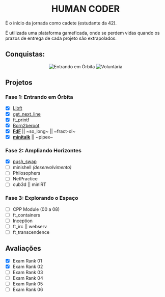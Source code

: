 <div align="center">

# HUMAN CODER

</div>

É o início da jornada como cadete (estudante da 42).

É utilizada uma plataforma gameficada, onde se perdem vidas quando os prazos de entrega de cada projeto são extrapolados.


## Conquistas:

<div align="center">

![Entrando em Órbita](https://game.42sp.org.br/static/assets/achievements/phase_onee.png)
![Voluntária](https://game.42sp.org.br/static/assets/achievements/volunteere.png)

</div>

## Projetos

### Fase 1: Entrando em Órbita

- [x] [Libft](./fase1/01_libft/)
- [x] [get_next_line](./fase1/02_get_next_line/)
- [x] [ft_printf](./fase1/03_ft_printf/)
- [x] [Born2beroot](./fase1/04_Born2beroot/)
- [x] [**FdF**](./fase1/05_FdF/) || ~so_long~ || ~fract-ol~
- [x] [**minitalk**](./fase1/06_minitalk/) || ~pipex~

### Fase 2: Ampliando Horizontes

- [x] [push_swap](./fase2/07_push_swap/)
- [ ] minishell *(desenvolvimento)*
- [ ] Philosophers
- [ ] NetPractice
- [ ] cub3d || miniRT

### Fase 3: Explorando o Espaço

- [ ] CPP Module (00 a 08)
- [ ] ft_containers
- [ ] Inception
- [ ] ft_irc || webserv
- [ ] ft_transcendence

## Avaliações

- [x] Exam Rank 01
- [x] Exam Rank 02
- [ ] Exam Rank 03
- [ ] Exam Rank 04
- [ ] Exam Rank 05
- [ ] Exam Rank 06
